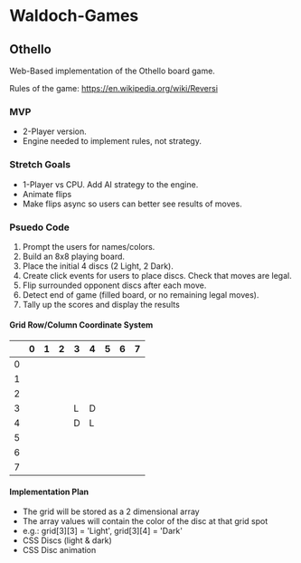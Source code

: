 # Waldoch-Games

## Othello
Web-Based implementation of the Othello board game.

Rules of the game: https://en.wikipedia.org/wiki/Reversi

### MVP
- 2-Player version.
- Engine needed to implement rules, not strategy.

### Stretch Goals
- 1-Player vs CPU. Add AI strategy to the engine.
- Animate flips
- Make flips async so users can better see results of moves.

### Psuedo Code
1. Prompt the users for names/colors.
2. Build an 8x8 playing board.
3. Place the initial 4 discs (2 Light, 2 Dark).
4. Create click events for users to place discs. Check that moves are legal.
5. Flip surrounded opponent discs after each move.
6. Detect end of game (filled board, or no remaining legal moves).
7. Tally up the scores and display the results

#### Grid Row/Column Coordinate System

|   | 0 | 1 | 2 | 3 | 4 | 5 | 6 | 7 |
| - | - | - | - | - | - | - | - | - |
| 0 |   |   |   |   |   |   |   |   |
| 1 |   |   |   |   |   |   |   |   |
| 2 |   |   |   |   |   |   |   |   |
| 3 |   |   |   | L | D |   |   |   |
| 4 |   |   |   | D | L |   |   |   |
| 5 |   |   |   |   |   |   |   |   |
| 6 |   |   |   |   |   |   |   |   |
| 7 |   |   |   |   |   |   |   |   |

#### Implementation Plan
- The grid will be stored as a 2 dimensional array
- The array values will contain the color of the disc at that grid spot
- e.g.: grid[3][3] = 'Light',  grid[3][4] = 'Dark'
- CSS Discs (light & dark)
- CSS Disc animation
